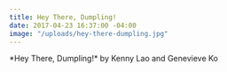 ```yaml
---
title: Hey There, Dumpling!
date: 2017-04-23 16:37:00 -04:00
image: "/uploads/hey-there-dumpling.jpg"
---
```


\*Hey There, Dumpling!\* by Kenny Lao and Genevieve Ko